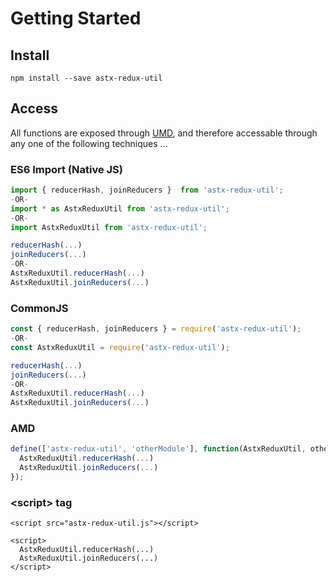 # Getting Started

## Install

```shell
npm install --save astx-redux-util
```


## Access

All functions are exposed through [UMD](https://github.com/umdjs/umd),
and therefore accessable through any one of the following techniques ...


### ES6 Import (Native JS)

```js
import { reducerHash, joinReducers }  from 'astx-redux-util';
-OR-
import * as AstxReduxUtil from 'astx-redux-util';
-OR-
import AstxReduxUtil from 'astx-redux-util';

reducerHash(...)
joinReducers(...)
-OR-
AstxReduxUtil.reducerHash(...)
AstxReduxUtil.joinReducers(...)
```


### CommonJS

```js
const { reducerHash, joinReducers } = require('astx-redux-util');
-OR-
const AstxReduxUtil = require('astx-redux-util');

reducerHash(...)
joinReducers(...)
-OR-
AstxReduxUtil.reducerHash(...)
AstxReduxUtil.joinReducers(...)
```


### AMD

```js
define(['astx-redux-util', 'otherModule'], function(AstxReduxUtil, otherModule) {
  AstxReduxUtil.reducerHash(...)
  AstxReduxUtil.joinReducers(...)
});
```


### &lt;script&gt; tag

```
<script src="astx-redux-util.js"></script>

<script>
  AstxReduxUtil.reducerHash(...)
  AstxReduxUtil.joinReducers(...)
</script>
```
